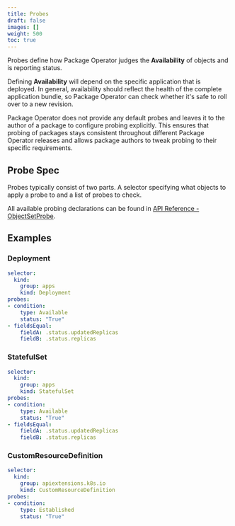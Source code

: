 ```yaml
---
title: Probes
draft: false
images: []
weight: 500
toc: true
---
```


Probes define how Package Operator judges the **Availability** of objects and is reporting status.

Defining **Availability** will depend on the specific application that is deployed.
In general, availability should reflect the health of the complete application bundle, so Package Operator can check whether it's safe to roll over to a new revision.

Package Operator does not provide any default probes and leaves it to the author of a package to configure probing explicitly.
This ensures that probing of packages stays consistent throughout different Package Operator releases and allows package authors to tweak probing to their specific requirements.

## Probe Spec

Probes typically consist of two parts.
A selector specifying what objects to apply a probe to and a list of probes to check.

All available probing declarations can be found in [API Reference - ObjectSetProbe](/docs/getting_started/api-reference/#objectsetprobe).

## Examples

### Deployment

```yaml
selector:
  kind:
    group: apps
    kind: Deployment
probes:
- condition:
    type: Available
    status: "True"
- fieldsEqual:
    fieldA: .status.updatedReplicas
    fieldB: .status.replicas
```

### StatefulSet

```yaml
selector:
  kind:
    group: apps
    kind: StatefulSet
probes:
- condition:
    type: Available
    status: "True"
- fieldsEqual:
    fieldA: .status.updatedReplicas
    fieldB: .status.replicas
```

### CustomResourceDefinition

```yaml
selector:
  kind:
    group: apiextensions.k8s.io
    kind: CustomResourceDefinition
probes:
- condition:
    type: Established
    status: "True"
```
